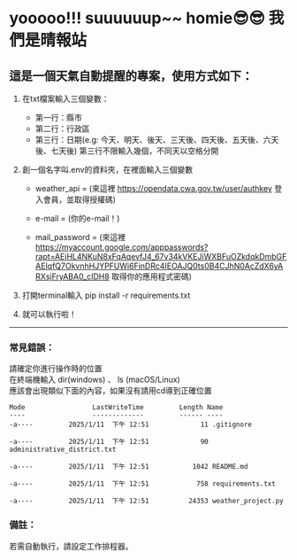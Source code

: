 # yooooo!!! suuuuuup~~ homie😎😎 我們是晴報站
## 這是一個天氣自動提醒的專案，使用方式如下：

1. 在txt檔案輸入三個變數：  
    - 第一行：縣市  
    - 第二行：行政區  
    - 第三行：日期(e.g: 今天、明天、後天、三天後、四天後、五天後、六天後、七天後) 第三行不限輸入幾個，不同天以空格分開  


2. 創一個名字叫.env的資料夾，在裡面輸入三個變數  
    - weather_api = (來這裡 https://opendata.cwa.gov.tw/user/authkey 登入會員，並取得授權碼)  

    - e-mail = (你的e-mail！)  

    - mail_password = (來這裡 https://myaccount.google.com/apppasswords?rapt=AEjHL4NKuN8xFqAqevfJ4_67v34kVKEJiWXBFuOZkdqkDmbGFAElqfQ7OkvnhHJYPFUWi6FinDRc4IEOAJQ0ts0B4CJhN0AcZdX6yARXsjFryABA0_cIDH8  取得你的應用程式密碼)  

3. 打開terminal輸入 pip install -r requirements.txt    

4. 就可以執行啦！
--- 
### 常見錯誤：
請確定你進行操作時的位置  
在終端機輸入 dir(windows) 、 ls (macOS/Linux)  
應該會出現類似下面的內容，如果沒有請用cd導到正確位置

```text
Mode                 LastWriteTime         Length Name
----                 -------------         ------ ----
-a----         2025/1/11  下午 12:51             11 .gitignore                                                                                                                    

-a----         2025/1/11  下午 12:51             90 administrative_district.txt                                                                                                   

-a----         2025/1/11  下午 12:51           1042 README.md                                                                                                                     

-a----         2025/1/11  下午 12:51            758 requirements.txt                                                                                                              

-a----         2025/1/11  下午 12:51          24353 weather_project.py                                                                      

```                                   


### 備註：
若需自動執行，請設定工作排程器。